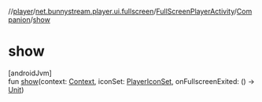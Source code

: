 //[player](../../../../index.md)/[net.bunnystream.player.ui.fullscreen](../../index.md)/[FullScreenPlayerActivity](../index.md)/[Companion](index.md)/[show](show.md)

# show

[androidJvm]\
fun [show](show.md)(context: [Context](https://developer.android.com/reference/kotlin/android/content/Context.html), iconSet: [PlayerIconSet](../../../net.bunnystream.player.model/-player-icon-set/index.md), onFullscreenExited: () -&gt; [Unit](https://kotlinlang.org/api/latest/jvm/stdlib/kotlin/-unit/index.html))
